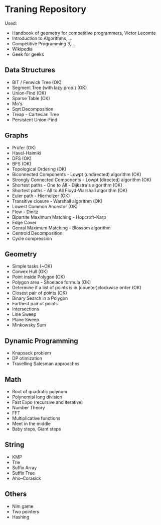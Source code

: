 # Traning Repository
Used:
 - Handbook of geometry for competitive programmers, Victor Lecomte
 - Introduction to Algorithms, ...
 - Competitive Programming 3, ...
 - Wikipedia
 - Geek for geeks

## Data Structures
- BIT / Fenwick Tree (OK)
- Segment Tree (with lazy prop.) (OK)
- Union-Find (OK)
- Sparse Table (OK)
- Mo's
- Sqrt Decomposition
- Treap - Cartesian Tree
- Persistent Union-Find

## Graphs
- Prüfer (OK)
- Havel-Haimiki
- DFS (OK)
- BFS (OK)
- Topological Ordering (OK)
- Biconnected Components - Lowpt (undirected) algorithm (OK)
- Strongly Connected Components - Lowpt (directed) algorithm (OK)
- Shortest paths - One to All - Dijkstra's algorithm (OK)
- Shortest paths - All to All Floyd-Warshall algorithm (OK)
- Euler path - Hierholzer (OK)
- Transitive closure - Warshall algorithm (OK)
- Lowest Common Ancestor (OK)
- Flow - Dinitz
- Bipartite Maximum Matching - Hopcroft–Karp
- Edge Cover
- Genral Maximum Matching - Blossom algorithm
- Centroid Decomposition
- Cycle compression

## Geometry

- Simple tasks (~OK)
- Convex Hull (OK)
- Point inside Polygon (OK)
- Polygon area - Shoelace formula (OK)
- Determine if a list of points is in (counter)clockwise order (OK)
- Closest pair of points (OK)
- Binary Search in a Polygon
- Farthest pair of points
- Intersections
- Line Sweep
- Plane Sweep
- Minkowsky Sum


## Dynamic Programming
- Knapsack problem
- DP otimization
- Travelling Salesman approaches

## Math
- Root of quadratic polynom
- Polynomial long division
- Fast Expo (recursive and iterative)
- Number Theory
- FFT
- Multiplicative functions
- Meet in the middle
- Baby steps, Giant steps

## String
- KMP
- Trie
- Suffix Array
- Suffix Tree
- Aho–Corasick

## Others
- Nim game
- Two pointers
- Hashing


